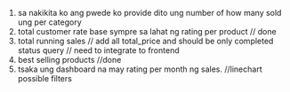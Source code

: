 1. sa nakikita ko ang pwede ko provide dito ung number of how many sold ung per category
2. total customer rate base sympre sa lahat ng rating per product // done
3. total running sales // add all total_price and should be only completed status query // need to integrate to frontend
4. best selling products //done
5. tsaka ung dashboard na may rating per month ng sales. //linechart possible filters
